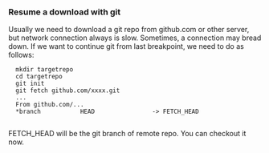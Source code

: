 ### Resume a download with git

Usually we need to download a git repo from github.com or other server, but network connection always is slow. Sometimes, a connection may bread down. If we want to continue git from last breakpoint, we need to do as follows:

```
  mkdir targetrepo
  cd targetrepo
  git init
  git fetch github.com/xxxx.git
  ...  
  From github.com/...
  *branch           HEAD                -> FETCH_HEAD
  
```

FETCH_HEAD will be the git branch of remote repo. You can checkout it now.
